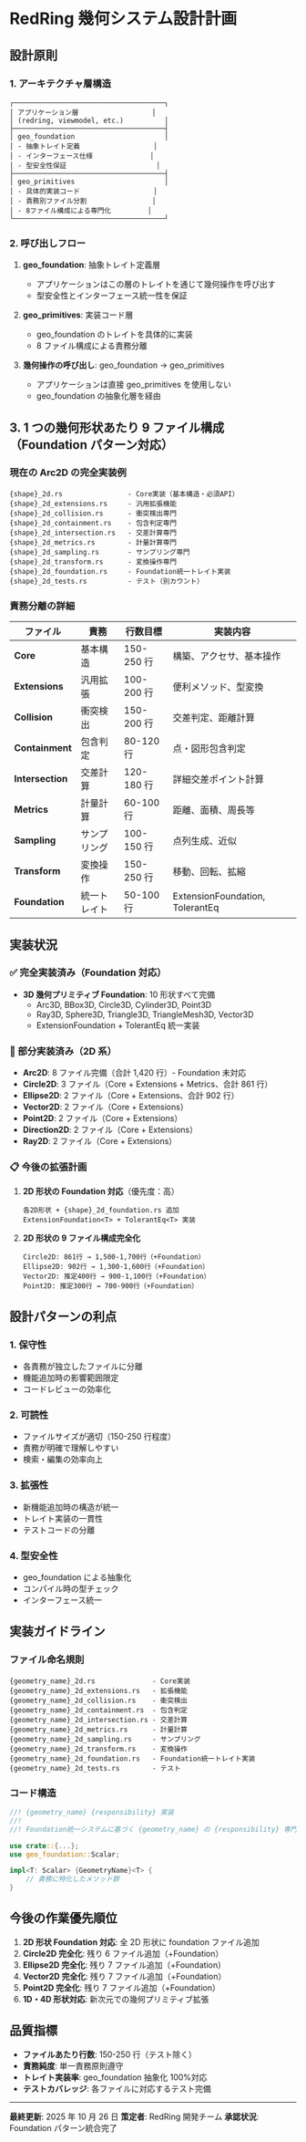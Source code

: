 # RedRing 幾何システム設計計画

## 設計原則

### 1. アーキテクチャ層構造

```
┌─────────────────────────────────────┐
│ アプリケーション層                  │
│ (redring, viewmodel, etc.)          │
├─────────────────────────────────────┤
│ geo_foundation                      │
│ - 抽象トレイト定義                  │
│ - インターフェース仕様              │
│ - 型安全性保証                      │
├─────────────────────────────────────┤
│ geo_primitives                      │
│ - 具体的実装コード                  │
│ - 責務別ファイル分割                │
│ - 8ファイル構成による専門化         │
└─────────────────────────────────────┘
```

### 2. 呼び出しフロー

1. **geo_foundation**: 抽象トレイト定義層

   - アプリケーションはこの層のトレイトを通じて幾何操作を呼び出す
   - 型安全性とインターフェース統一性を保証

2. **geo_primitives**: 実装コード層

   - geo_foundation のトレイトを具体的に実装
   - 8 ファイル構成による責務分離

3. **幾何操作の呼び出し**: geo_foundation → geo_primitives
   - アプリケーションは直接 geo_primitives を使用しない
   - geo_foundation の抽象化層を経由

## 3. 1 つの幾何形状あたり 9 ファイル構成（Foundation パターン対応）

### 現在の Arc2D の完全実装例

```
{shape}_2d.rs                - Core実装（基本構造・必須API）
{shape}_2d_extensions.rs     - 汎用拡張機能
{shape}_2d_collision.rs      - 衝突検出専門
{shape}_2d_containment.rs    - 包含判定専門
{shape}_2d_intersection.rs   - 交差計算専門
{shape}_2d_metrics.rs        - 計量計算専門
{shape}_2d_sampling.rs       - サンプリング専門
{shape}_2d_transform.rs      - 変換操作専門
{shape}_2d_foundation.rs     - Foundation統一トレイト実装
{shape}_2d_tests.rs          - テスト（別カウント）
```

### 責務分離の詳細

| ファイル         | 責務         | 行数目標   | 実装内容                        |
| ---------------- | ------------ | ---------- | ------------------------------- |
| **Core**         | 基本構造     | 150-250 行 | 構築、アクセサ、基本操作        |
| **Extensions**   | 汎用拡張     | 100-200 行 | 便利メソッド、型変換            |
| **Collision**    | 衝突検出     | 150-200 行 | 交差判定、距離計算              |
| **Containment**  | 包含判定     | 80-120 行  | 点・図形包含判定                |
| **Intersection** | 交差計算     | 120-180 行 | 詳細交差ポイント計算            |
| **Metrics**      | 計量計算     | 60-100 行  | 距離、面積、周長等              |
| **Sampling**     | サンプリング | 100-150 行 | 点列生成、近似                  |
| **Transform**    | 変換操作     | 150-250 行 | 移動、回転、拡縮                |
| **Foundation**   | 統一トレイト | 50-100 行  | ExtensionFoundation, TolerantEq |

## 実装状況

### ✅ 完全実装済み（Foundation 対応）

- **3D 幾何プリミティブ Foundation**: 10 形状すべて完備
  - Arc3D, BBox3D, Circle3D, Cylinder3D, Point3D
  - Ray3D, Sphere3D, Triangle3D, TriangleMesh3D, Vector3D
  - ExtensionFoundation<T> + TolerantEq<T> 統一実装

### 🔄 部分実装済み（2D 系）

- **Arc2D**: 8 ファイル完備（合計 1,420 行）- Foundation 未対応
- **Circle2D**: 3 ファイル（Core + Extensions + Metrics、合計 861 行）
- **Ellipse2D**: 2 ファイル（Core + Extensions、合計 902 行）
- **Vector2D**: 2 ファイル（Core + Extensions）
- **Point2D**: 2 ファイル（Core + Extensions）
- **Direction2D**: 2 ファイル（Core + Extensions）
- **Ray2D**: 2 ファイル（Core + Extensions）

### 📋 今後の拡張計画

1. **2D 形状の Foundation 対応**（優先度：高）

   ```
   各2D形状 + {shape}_2d_foundation.rs 追加
   ExtensionFoundation<T> + TolerantEq<T> 実装
   ```

2. **2D 形状の 9 ファイル構成完全化**
   ```
   Circle2D: 861行 → 1,500-1,700行（+Foundation）
   Ellipse2D: 902行 → 1,300-1,600行（+Foundation）
   Vector2D: 推定400行 → 900-1,100行（+Foundation）
   Point2D: 推定300行 → 700-900行（+Foundation）
   ```

## 設計パターンの利点

### 1. 保守性

- 各責務が独立したファイルに分離
- 機能追加時の影響範囲限定
- コードレビューの効率化

### 2. 可読性

- ファイルサイズが適切（150-250 行程度）
- 責務が明確で理解しやすい
- 検索・編集の効率向上

### 3. 拡張性

- 新機能追加時の構造が統一
- トレイト実装の一貫性
- テストコードの分離

### 4. 型安全性

- geo_foundation による抽象化
- コンパイル時の型チェック
- インターフェース統一

## 実装ガイドライン

### ファイル命名規則

```
{geometry_name}_2d.rs              - Core実装
{geometry_name}_2d_extensions.rs   - 拡張機能
{geometry_name}_2d_collision.rs    - 衝突検出
{geometry_name}_2d_containment.rs  - 包含判定
{geometry_name}_2d_intersection.rs - 交差計算
{geometry_name}_2d_metrics.rs      - 計量計算
{geometry_name}_2d_sampling.rs     - サンプリング
{geometry_name}_2d_transform.rs    - 変換操作
{geometry_name}_2d_foundation.rs   - Foundation統一トレイト実装
{geometry_name}_2d_tests.rs        - テスト
```

### コード構造

```rust
//! {geometry_name} {responsibility} 実装
//!
//! Foundation統一システムに基づく {geometry_name} の {responsibility} 専門実装

use crate::{...};
use geo_foundation::Scalar;

impl<T: Scalar> {GeometryName}<T> {
    // 責務に特化したメソッド群
}
```

## 今後の作業優先順位

1. **2D 形状 Foundation 対応**: 全 2D 形状に foundation ファイル追加
2. **Circle2D 完全化**: 残り 6 ファイル追加（+Foundation）
3. **Ellipse2D 完全化**: 残り 7 ファイル追加（+Foundation）
4. **Vector2D 完全化**: 残り 7 ファイル追加（+Foundation）
5. **Point2D 完全化**: 残り 7 ファイル追加（+Foundation）
6. **1D・4D 形状対応**: 新次元での幾何プリミティブ拡張

## 品質指標

- **ファイルあたり行数**: 150-250 行（テスト除く）
- **責務純度**: 単一責務原則遵守
- **トレイト実装率**: geo_foundation 抽象化 100%対応
- **テストカバレッジ**: 各ファイルに対応するテスト完備

---

**最終更新**: 2025 年 10 月 26 日
**策定者**: RedRing 開発チーム
**承認状況**: Foundation パターン統合完了
